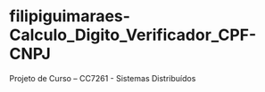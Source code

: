 # filipiguimaraes-Calculo_Digito_Verificador_CPF-CNPJ
Projeto de Curso – CC7261 - Sistemas Distribuídos
